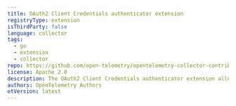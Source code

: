 ```yaml
---
title: OAuth2 Client Credentials authenticator extension
registryType: extension
isThirdParty: false
language: collector
tags:
  - go
  - extension
  - collector
repo: https://github.com/open-telemetry/opentelemetry-collector-contrib/tree/main/extension/oauth2clientauthextension
license: Apache 2.0
description: The OAuth2 Client Credentials authenticator extension allows gRPC and HTTP-based exporters to add authentication data to outgoing calls.
authors: OpenTelemetry Authors
otVersion: latest
---
```

